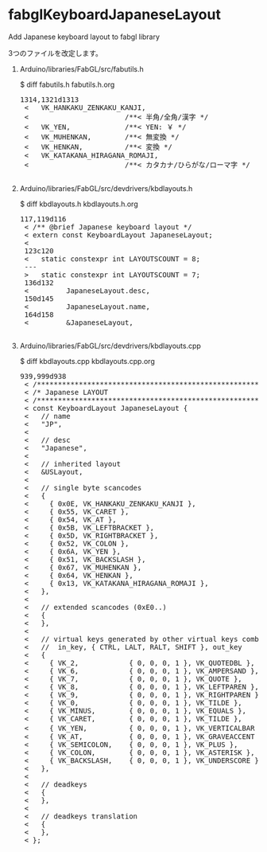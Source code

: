 # fabglKeyboardJapaneseLayout
Add Japanese keyboard layout to fabgl library

3つのファイルを改定します。

1. Arduino/libraries/FabGL/src/fabutils.h

	$ diff fabutils.h fabutils.h.org<br>
	<pre>1314,1321d1313
	&lt;   VK_HANKAKU_ZENKAKU_KANJI,
	&lt;                       /**&lt; 半角/全角/漢字 */
	&lt;   VK_YEN,             /**&lt; YEN: ￥ */
	&lt;   VK_MUHENKAN,        /**&lt; 無変換 */
	&lt;   VK_HENKAN,          /**&lt; 変換 */
	&lt;   VK_KATAKANA_HIRAGANA_ROMAJI,
	&lt;                       /**&lt; カタカナ/ひらがな/ローマ字 */
	</pre>	

3. Arduino/libraries/FabGL/src/devdrivers/kbdlayouts.h

	$ diff kbdlayouts.h kbdlayouts.h.org<br>
	<pre>117,119d116
	&lt; /** @brief Japanese keyboard layout */
	&lt; extern const KeyboardLayout JapaneseLayout;
	&lt; 
	123c120
	&lt;   static constexpr int LAYOUTSCOUNT = 8;
	---
	&gt;   static constexpr int LAYOUTSCOUNT = 7;
	136d132
	&lt;         JapaneseLayout.desc,
	150d145
	&lt;         JapaneseLayout.name,
	164d158
	&lt;         &amp;JapaneseLayout,
	</pre>	

4. Arduino/libraries/FabGL/src/devdrivers/kbdlayouts.cpp

	$ diff kbdlayouts.cpp kbdlayouts.cpp.org<br>
	<pre>939,999d938
	&lt; /**************************************************************************************/
	&lt; /* Japanese LAYOUT                                                                    */
	&lt; /**************************************************************************************/
	&lt; const KeyboardLayout JapaneseLayout {
	&lt;   // name
	&lt;   &quot;JP&quot;,
	&lt; 
	&lt;   // desc
	&lt;   &quot;Japanese&quot;,
	&lt; 
	&lt;   // inherited layout
	&lt;   &amp;USLayout,
	&lt; 
	&lt;   // single byte scancodes
	&lt;   {
	&lt;     { 0x0E, VK_HANKAKU_ZENKAKU_KANJI },
	&lt;     { 0x55, VK_CARET },
	&lt;     { 0x54, VK_AT },
	&lt;     { 0x5B, VK_LEFTBRACKET },
	&lt;     { 0x5D, VK_RIGHTBRACKET },
	&lt;     { 0x52, VK_COLON },
	&lt;     { 0x6A, VK_YEN },
	&lt;     { 0x51, VK_BACKSLASH },
	&lt;     { 0x67, VK_MUHENKAN },
	&lt;     { 0x64, VK_HENKAN },
	&lt;     { 0x13, VK_KATAKANA_HIRAGANA_ROMAJI },
	&lt;   },
	&lt; 
	&lt;   // extended scancodes (0xE0..)
	&lt;   {
	&lt;   },
	&lt; 
	&lt;   // virtual keys generated by other virtual keys combinations
	&lt;   //  in_key, { CTRL, LALT, RALT, SHIFT }, out_key
	&lt;   {
	&lt;     { VK_2,            { 0, 0, 0, 1 }, VK_QUOTEDBL },     // SHIFT &quot;2&quot; = &quot;&quot;&quot;
	&lt;     { VK_6,            { 0, 0, 0, 1 }, VK_AMPERSAND },    // SHIFT &quot;6&quot; = &quot;&amp;&quot;
	&lt;     { VK_7,            { 0, 0, 0, 1 }, VK_QUOTE },        // SHIFT &quot;7&quot; = &quot;&apos;&quot;
	&lt;     { VK_8,            { 0, 0, 0, 1 }, VK_LEFTPAREN },    // SHIFT &quot;8&quot; = &quot;(&quot;
	&lt;     { VK_9,            { 0, 0, 0, 1 }, VK_RIGHTPAREN },   // SHIFT &quot;9&quot; = &quot;)&quot;
	&lt;     { VK_0,            { 0, 0, 0, 1 }, VK_TILDE },        // SHIFT &quot;0&quot; = &quot;~&quot;
	&lt;     { VK_MINUS,        { 0, 0, 0, 1 }, VK_EQUALS },       // SHIFT &quot;-&quot; = &quot;=&quot;
	&lt;     { VK_CARET,        { 0, 0, 0, 1 }, VK_TILDE },        // SHIFT &quot;^&quot; = &quot;~&quot;
	&lt;     { VK_YEN,          { 0, 0, 0, 1 }, VK_VERTICALBAR },  // SHIFT &quot;￥&quot; = &quot;|&quot;
	&lt;     { VK_AT,           { 0, 0, 0, 1 }, VK_GRAVEACCENT },  // SHIFT &quot;@&quot; = &quot;`&quot;
	&lt;     { VK_SEMICOLON,    { 0, 0, 0, 1 }, VK_PLUS },         // SHIFT &quot;;&quot; = &quot;+&quot;
	&lt;     { VK_COLON,        { 0, 0, 0, 1 }, VK_ASTERISK },     // SHIFT &quot;:&quot; = &quot;*&quot;
	&lt;     { VK_BACKSLASH,    { 0, 0, 0, 1 }, VK_UNDERSCORE },   // SHIFT &quot;\&quot; = &quot;_&quot;
	&lt;   },
	&lt; 
	&lt;   // deadkeys
	&lt;   {
	&lt;   },
	&lt; 
	&lt;   // deadkeys translation
	&lt;   {
	&lt;   },
	&lt; };
	</pre>
